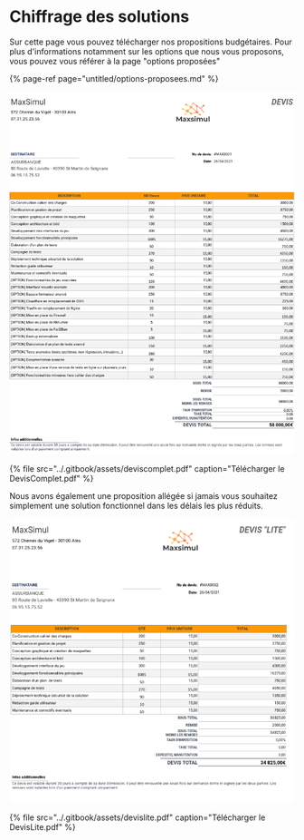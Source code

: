 # Chiffrage des solutions

Sur cette page vous pouvez télécharger nos propositions budgétaires. Pour plus d'informations notamment sur les options que nous vous proposons, vous pouvez vous référer à la page "options proposées"

{% page-ref page="untitled/options-proposees.md" %}

![Devis complet](../.gitbook/assets/image%20%285%29.png)

{% file src="../.gitbook/assets/deviscomplet.pdf" caption="Télécharger le DevisComplet.pdf" %}

Nous avons également une proposition allégée si jamais vous souhaitez simplement une solution fonctionnel dans les délais les plus réduits.

![Devis lite](../.gitbook/assets/image%20%287%29.png)

{% file src="../.gitbook/assets/devislite.pdf" caption="Télécharger le DevisLite.pdf" %}

